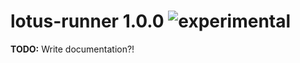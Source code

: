 
# lotus-runner 1.0.0 ![experimental](https://img.shields.io/badge/stability-experimental-EC5315.svg?style=flat)

**TODO:** Write documentation?!
